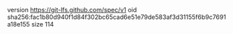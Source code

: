 version https://git-lfs.github.com/spec/v1
oid sha256:fac1b80d940f1d84f302bc65cad6e51e79de583af3d31155f6b9c7691a18e155
size 114
